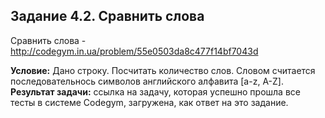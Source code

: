 **Задание 4.2. Сравнить слова**
---------------------
Сравнить слова - http://codegym.in.ua/problem/55e0503da8c477f14bf7043d

**Условие:** Дано строку. Посчитать количество слов. Словом считается последовательнось символов английского алфавита  [a-z, A-Z].
**Результат задачи:** ссылка на задачу, которая успешно прошла все тесты в системе Codegym, загружена, как ответ на это задание.    